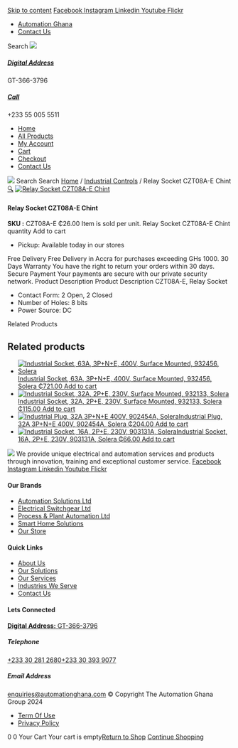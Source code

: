 [Skip to content](https://store.automationghana.com/product/relay-socket-czt08a-e-chint/#content)
[ Facebook ](https://www.facebook.com/automationgh/) [ Instagram ](https://www.instagram.com/automationgh/) [ Linkedin ](https://www.linkedin.com/company/the-automation-ghana-limited/) [ Youtube ](https://www.youtube.com/channel/UCurrRDUSm5oIW39VXjn1u0w) [ Flickr ](https://www.flickr.com/photos/181794037@N07/)
  * [ Automation Ghana ](https://automationghana.com)
  * [ Contact Us ](https://store.automationghana.com/contact/)


Search
[ ![](https://store.automationghana.com/wp-content/uploads/2024/04/Website-TAGG-Logo-BLUE.png) ](https://store.automationghana.com/)
[ ](https://maps.app.goo.gl/m4xeaagWCNbLk4jM6)
#####  [ Digital Address ](https://maps.app.goo.gl/m4xeaagWCNbLk4jM6)
GT-366-3796 
[ ](tel:+233550055511)
#####  [ Call ](tel:+233550055511)
+233 55 005 5511 
  * [Home](https://store.automationghana.com/)
  * [All Products](https://store.automationghana.com/shop/)
  * [My Account](https://store.automationghana.com/my-account/)
  * [Cart](https://store.automationghana.com/cart/)
  * [Checkout](https://store.automationghana.com/checkout/)
  * [Contact Us](https://store.automationghana.com/contact/)


[![](https://store.automationghana.com/wp-content/uploads/2024/04/AutomationGhana_logo_white.png)](https://store.automationghana.com)
Search
Search
[Home](https://store.automationghana.com) / [Industrial Controls](https://store.automationghana.com/product-category/industrial-controls/) / Relay Socket CZT08A-E Chint
[🔍](https://store.automationghana.com/product/relay-socket-czt08a-e-chint/)
[![Relay Socket CZT08A-E Chint](https://store.automationghana.com/wp-content/uploads/2020/04/Relay-Socket-CZT08A-E-Chint-600x620.png)](https://store.automationghana.com/wp-content/uploads/2020/04/Relay-Socket-CZT08A-E-Chint.png)
####  Relay Socket CZT08A-E Chint 
**SKU :** CZT08A-E 
₵26.00
Item is sold per unit.
Relay Socket CZT08A-E Chint quantity
Add to cart
  * Pickup: Available today in our stores


Free Delivery 
Free Delivery in Accra for purchases exceeding GHs 1000. 
30 Days Warranty 
You have the right to return your orders within 30 days. 
Secure Payment 
Your payments are secure with our private security network. 
Product Description
Product Description
CZT08A-E, Relay Socket 
  * Contact Form: 2 Open, 2 Closed
  * Number of Holes: 8 bits
  * Power Source: DC


Related Products 
## Related products
  * [![Industrial Socket, 63A, 3P+N+E, 400V, Surface Mounted, 932456, Solera](https://store.automationghana.com/wp-content/uploads/2020/04/932456.png)Industrial Socket, 63A, 3P+N+E, 400V, Surface Mounted, 932456, Solera ₵721.00 ](https://store.automationghana.com/product/surface-mounted-socket-932456-solera/)
[Add to cart](https://store.automationghana.com/product/relay-socket-czt08a-e-chint/?add-to-cart=1537)
  * [![Industrial Socket, 32A, 2P+E, 230V, Surface Mounted, 932133, Solera](https://store.automationghana.com/wp-content/uploads/2020/04/932133.png)Industrial Socket, 32A, 2P+E, 230V, Surface Mounted, 932133, Solera ₵115.00 ](https://store.automationghana.com/product/surface-mounted-socket-932133-solera/)
[Add to cart](https://store.automationghana.com/product/relay-socket-czt08a-e-chint/?add-to-cart=1536)
  * [![Industrial Plug, 32A 3P+N+E 400V, 902454A, Solera](https://store.automationghana.com/wp-content/uploads/2020/04/902454A.png)Industrial Plug, 32A 3P+N+E 400V, 902454A, Solera ₵204.00 ](https://store.automationghana.com/product/industrial-plug-902454a-solera/)
[Add to cart](https://store.automationghana.com/product/relay-socket-czt08a-e-chint/?add-to-cart=1512)
  * [![Industrial Socket, 16A, 2P+E, 230V, 903131A, Solera](https://store.automationghana.com/wp-content/uploads/2020/04/903131A.png)Industrial Socket, 16A, 2P+E, 230V, 903131A, Solera ₵66.00 ](https://store.automationghana.com/product/industrial-socket-903131a-solera/)
[Add to cart](https://store.automationghana.com/product/relay-socket-czt08a-e-chint/?add-to-cart=1513)


![](https://store.automationghana.com/wp-content/uploads/2024/04/AutomationGhana_logo_white.png)
We provide unique electrical and automation services and products through innovation, training and exceptional customer service.
[ Facebook ](https://www.facebook.com/automationgh/) [ Instagram ](https://www.instagram.com/automationgh/) [ Linkedin ](https://www.linkedin.com/company/the-automation-ghana-limited/) [ Youtube ](https://www.youtube.com/channel/UCurrRDUSm5oIW39VXjn1u0w) [ Flickr ](https://www.flickr.com/photos/181794037@N07/)
#### Our Brands
  * [ Automation Solutions Ltd ](https://store.automationghana.com/product/relay-socket-czt08a-e-chint/)
  * [ Electrical Switchgear Ltd ](https://store.automationghana.com/product/relay-socket-czt08a-e-chint/)
  * [ Process & Plant Automation Ltd ](https://store.automationghana.com/product/relay-socket-czt08a-e-chint/)
  * [ Smart Home Solutions ](https://store.automationghana.com/product/relay-socket-czt08a-e-chint/)
  * [ Our Store ](https://store.automationghana.com/product/relay-socket-czt08a-e-chint/)


#### Quick Links
  * [ About Us ](https://store.automationghana.com/product/relay-socket-czt08a-e-chint/)
  * [ Our Solutions ](https://store.automationghana.com/product/relay-socket-czt08a-e-chint/)
  * [ Our Services ](https://store.automationghana.com/product/relay-socket-czt08a-e-chint/)
  * [ Industries We Serve ](https://store.automationghana.com/product/relay-socket-czt08a-e-chint/)
  * [ Contact Us ](https://store.automationghana.com/product/relay-socket-czt08a-e-chint/)


#### Lets Connected
[**Digital Address:** GT-366-3796](https://maps.app.goo.gl/m4xeaagWCNbLk4jM6)
#####  Telephone 
[ +233 30 281 2680](tel:+233302812680)[+233 30 393 9077](https://store.automationghana.com/product/relay-socket-czt08a-e-chint/+233303939077)
#####  Email Address 
enquiries@automationghana.com 
© Copyright The Automation Ghana Group 2024
  * [ Term Of Use ](https://store.automationghana.com/product/relay-socket-czt08a-e-chint/)
  * [ Privacy Policy ](https://store.automationghana.com/product/relay-socket-czt08a-e-chint/)


0
0
Your Cart
Your cart is empty[Return to Shop](https://store.automationghana.com/shop/)
[Continue Shopping](https://store.automationghana.com/product/relay-socket-czt08a-e-chint/)
